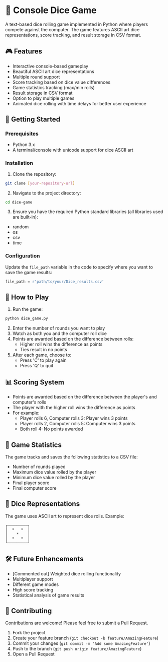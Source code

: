 # 🎲 Console Dice Game

A text-based dice rolling game implemented in Python where players compete against the computer. The game features ASCII art dice representations, score tracking, and result storage in CSV format.

## 🎮 Features

- Interactive console-based gameplay
- Beautiful ASCII art dice representations
- Multiple round support
- Score tracking based on dice value differences
- Game statistics tracking (max/min rolls)
- Result storage in CSV format
- Option to play multiple games
- Animated dice rolling with time delays for better user experience

## 🚀 Getting Started

### Prerequisites

- Python 3.x
- A terminal/console with unicode support for dice ASCII art

### Installation

1. Clone the repository:
```bash
git clone [your-repository-url]
```

2. Navigate to the project directory:
```bash
cd dice-game
```

3. Ensure you have the required Python standard libraries (all libraries used are built-in):
- random
- os
- csv
- time

### Configuration

Update the `file_path` variable in the code to specify where you want to save the game results:

```python
file_path = r'path/to/your/Dice_results.csv'
```

## 🎲 How to Play

1. Run the game:
```bash
python dice_game.py
```

2. Enter the number of rounds you want to play
3. Watch as both you and the computer roll dice
4. Points are awarded based on the difference between rolls:
   - Higher roll wins the difference as points
   - Ties result in no points
5. After each game, choose to:
   - Press 'C' to play again
   - Press 'Q' to quit

## 📊 Scoring System

- Points are awarded based on the difference between the player's and computer's rolls
- The player with the higher roll wins the difference as points
- For example:
  - Player rolls 6, Computer rolls 3: Player wins 3 points
  - Player rolls 2, Computer rolls 5: Computer wins 3 points
  - Both roll 4: No points awarded

## 💾 Game Statistics

The game tracks and saves the following statistics to a CSV file:
- Number of rounds played
- Maximum dice value rolled by the player
- Minimum dice value rolled by the player
- Final player score
- Final computer score

## 🎨 Dice Representations

The game uses ASCII art to represent dice rolls. Example:

```
┌─────────┐
│  *   *  │
│    *    │
│  *   *  │
└─────────┘
```

## 🛠️ Future Enhancements

- [Commented out] Weighted dice rolling functionality
- Multiplayer support
- Different game modes
- High score tracking
- Statistical analysis of game results



## 🤝 Contributing

Contributions are welcome! Please feel free to submit a Pull Request.

1. Fork the project
2. Create your feature branch (`git checkout -b feature/AmazingFeature`)
3. Commit your changes (`git commit -m 'Add some AmazingFeature'`)
4. Push to the branch (`git push origin feature/AmazingFeature`)
5. Open a Pull Request
